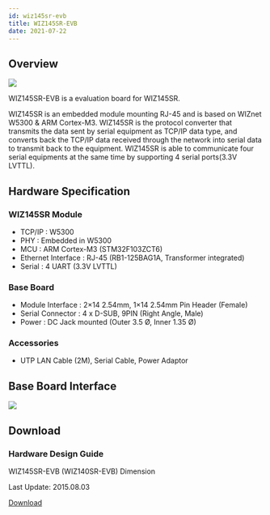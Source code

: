 ```yaml
---
id: wiz145sr-evb
title: WIZ145SR-EVB
date: 2021-07-22
---
```


## Overview

![](https://d3cmhcsnvv7jc.cloudfront.net/docs/img/products/wiz145sr/ShopEtc1_1106_20150123161907_.jpg)

WIZ145SR-EVB is a evaluation board for WIZ145SR.

WIZ145SR is an embedded module mounting RJ-45 and is based on WIZnet W5300 & ARM Cortex-M3. WIZ145SR is the protocol converter that transmits the data sent by serial equipment as TCP/IP data type, and converts back the TCP/IP data received through the network into serial data to transmit back to the equipment. WIZ145SR is able to communicate four serial equipments at the same time by supporting 4 serial ports(3.3V LVTTL).

## Hardware Specification

### WIZ145SR Module

- TCP/IP : W5300
- PHY : Embedded in W5300
- MCU : ARM Cortex-M3 (STM32F103ZCT6)
- Ethernet Interface : RJ-45 (RB1-125BAG1A, Transformer integrated)
- Serial : 4 UART (3.3V LVTTL)

### Base Board

- Module Interface : 2×14 2.54mm, 1×14 2.54mm Pin Header (Female)
- Serial Connector : 4 x D-SUB, 9PIN (Right Angle, Male)
- Power : DC Jack mounted (Outer 3.5 Ø, Inner 1.35 Ø)

### Accessories

- UTP LAN Cable (2M), Serial Cable, Power Adaptor

## Base Board Interface

![](https://d3cmhcsnvv7jc.cloudfront.net/docs/img/products/wiz145sr/140701_7350.jpg)

## Download

### Hardware Design Guide

WIZ145SR-EVB (WIZ140SR-EVB) Dimension

Last Update: 2015.08.03

<a href="https://d3cmhcsnvv7jc.cloudfront.net/docs/img/products/wiz145sr/WIZ140_145SR_EVB_DIMENSION.pdf" target="_blank">Download</a>

